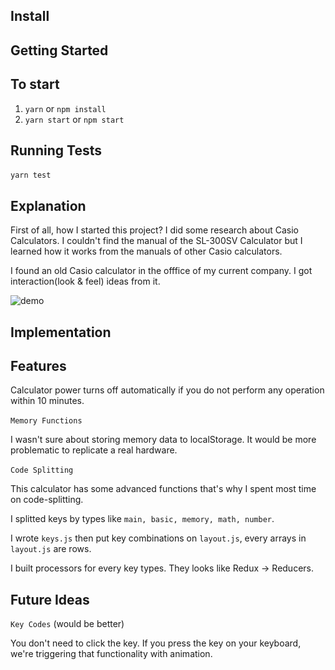 ## Install

## Getting Started

## To start

1. `yarn` or `npm install`
2. `yarn start` or `npm start`

## Running Tests

`yarn test`

## Explanation

First of all, how I started this project? I did some research about Casio Calculators. I couldn't find the manual of the SL-300SV Calculator but I learned how it works from the manuals of other Casio calculators.

I found an old Casio calculator in the offfice of my current company. I got interaction(look & feel) ideas from it.

![demo][demo-image]

[demo-image]: https://images-na.ssl-images-amazon.com/images/I/71kcP55HoEL._SX522_.jpg


[demo-image]: screenshot.png

## Implementation
## Features

Calculator power turns off automatically if you do not perform any operation within 10 minutes.

`Memory Functions`

I wasn't sure about storing memory data to localStorage. It would be more problematic to replicate a real hardware.

`Code Splitting`

This calculator has some advanced functions that's why I spent most time on code-splitting.

I splitted keys by types like `main, basic, memory, math, number`.

I wrote `keys.js` then put key combinations on `layout.js`, every arrays in `layout.js` are rows.

I built processors for every key types. They looks like Redux -> Reducers.

## Future Ideas

`Key Codes` (would be better)

You don't need to click the key. If you press the key on your keyboard, we're triggering that functionality with animation.
